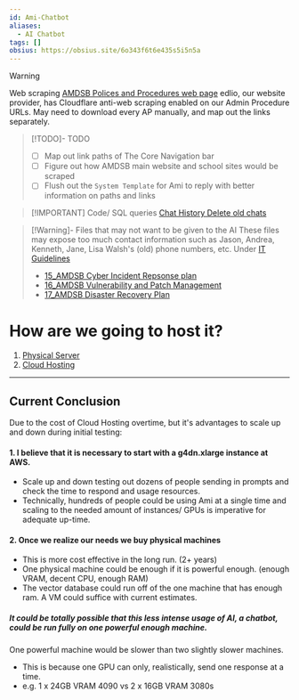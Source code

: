 ```yaml
---
id: Ami-Chatbot
aliases:
  - AI Chatbot
tags: []
obsius: https://obsius.site/6o343f6t6e435s5i5n5a
---
```


> [!WARNING]
>
> Web scraping [AMDSB Polices and Procedures web page](https://www.amdsb.ca/apps/pages/policiesprocedures)
> edlio, our website provider, has Cloudflare anti-web scraping enabled on our Admin Procedure URLs.
> May need to download every AP manually, and map out the links separately.

> [!TODO]- TODO
>
> - [ ] Map out link paths of The Core Navigation bar
> - [ ] Figure out how AMDSB main website and school sites would be scraped
> - [ ] Flush out the `System Template` for Ami to reply with better information on paths and links

> [!IMPORTANT] Code/ SQL queries
> [Chat History Delete old chats](ChatHistory.md)

> [!Warning]- Files that may not want to be given to the AI
> These files may expose too much contact information such as Jason, Andrea, Kenneth, Jane, Lisa Walsh's (old) phone numbers, etc.
> Under [IT Guidelines](https://amdsb.sharepoint.com/sites/Info/SSS/Documents/Forms/AllItems.aspx?viewpath=%2Fsites%2FInfo%2FSSS%2FDocuments%2FForms%2FAllItems%2Easpx&id=%2Fsites%2FInfo%2FSSS%2FDocuments%2FIT%20Information%20%26%20Resources%2FIT%20Guidelines&viewid=67b932a0%2Dcd43%2D4b96%2Db390%2Da8f723df8543)
>
> - [15_AMDSB Cyber Incident Repsonse plan](https://amdsb.sharepoint.com/:b:/r/sites/Info/SSS/Documents/IT%20Information%20%26%20Resources/IT%20Guidelines/15_AMDSB%20Cyber%20Incident%20Reponse%20Plan.pdf?csf=1&web=1&e=g2jRie)
> - [16_AMDSB Vulnerability and Patch Management](https://amdsb.sharepoint.com/:b:/r/sites/Info/SSS/Documents/IT%20Information%20%26%20Resources/IT%20Guidelines/16_AMDSB%20Vulnerability%20and%20Patch%20Management%20Guidelines.pdf?csf=1&web=1&e=i4Rq8a)
> - [17_AMDSB Disaster Recovery Plan](https://amdsb.sharepoint.com/:b:/r/sites/Info/SSS/Documents/IT%20Information%20%26%20Resources/IT%20Guidelines/17_AMDSB%20Disaster%20Recovery%20Plan.pdf?csf=1&web=1&e=CBewQd)

# How are we going to host it?

1.  [Physical Server](PhysicalServer.md)
2.  [Cloud Hosting](CloudHosting.md)

---

## **Current Conclusion**

Due to the cost of Cloud Hosting overtime, but it's advantages to scale up and down during initial testing:

#### 1. I believe that it is necessary to start with a g4dn.xlarge instance at AWS.

- Scale up and down testing out dozens of people sending in prompts and check the time to respond and usage resources.
- Technically, hundreds of people could be using Ami at a single time and scaling to the needed amount of instances/ GPUs is imperative for adequate up-time.

#### 2. Once we realize our needs we buy physical machines

- This is more cost effective in the long run. (2+ years)
- One physical machine could be enough if it is powerful enough. (enough VRAM, decent CPU, enough RAM)
- The vector database could run off of the one machine that has enough ram. A VM could suffice with current estimates.

##### It could be totally possible that this less intense usage of AI, a chatbot, could be run fully on one powerful enough machine.

One powerful machine would be slower than two slightly slower machines.

- This is because one GPU can only, realistically, send one response at a time.
- e.g. 1 x 24GB VRAM 4090 vs 2 x 16GB VRAM 3080s
